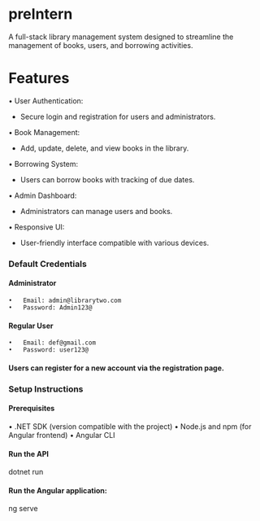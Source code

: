 # preIntern
A full-stack library management system designed to streamline the management of books, users, and borrowing activities.

# Features
• User Authentication: 
- Secure login and registration for users and administrators.

• Book Management: 
- Add, update, delete, and view books in the library.

• Borrowing System: 
- Users can borrow books with tracking of due dates.

• Admin Dashboard: 
- Administrators can manage users and books.

• Responsive UI: 
- User-friendly interface compatible with various devices.

### Default Credentials

#### Administrator
	•	Email: admin@librarytwo.com
	•	Password: Admin123@

#### Regular User
	•	Email: def@gmail.com
	•	Password: user123@

#### Users can register for a new account via the registration page.

### Setup Instructions

#### Prerequisites
• .NET SDK (version compatible with the project)
• Node.js and npm (for Angular frontend)
• Angular CLI

#### Run the API
dotnet run

#### Run the Angular application:
ng serve
